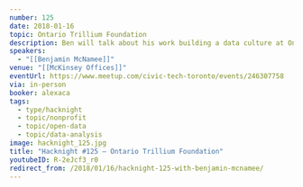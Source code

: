```yaml
---
number: 125
date: 2018-01-16
topic: Ontario Trillium Foundation
description: Ben will talk about his work building a data culture at Ontario Trillium Foundation. He will touch on the recent launch of BI@OTF, their automated BI tool, and how this work supports the foundations strategy of bringing outcomes-focused granting and evidence-based decision making to the non-profit sector.
speakers:
  - "[[Benjamin McNamee]]"
venue: "[[McKinsey Offices]]"
eventUrl: https://www.meetup.com/civic-tech-toronto/events/246307758
via: in-person
booker: alexaca
tags:
  - type/hacknight
  - topic/nonprofit
  - topic/open-data
  - topic/data-analysis
image: hacknight_125.jpg
title: "Hacknight #125 – Ontario Trillium Foundation"
youtubeID: R-2eJcf3_r0
redirect_from: /2018/01/16/hacknight-125-with-benjamin-mcnamee/
---
```

